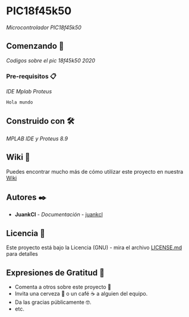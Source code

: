 # PIC18f45k50

_Microcontrolador PIC18f45k50_

## Comenzando 🚀

_Codigos sobre el pic 18f45k50 2020_


### Pre-requisitos 📋

_IDE Mplab_
_Proteus_

```
Hola mundo
```

## Construido con 🛠️

_MPLAB IDE y Proteus 8.9_


## Wiki 📖

Puedes encontrar mucho más de cómo utilizar este proyecto en nuestra [Wiki](https://github.com/tu/proyecto/wiki)

## Autores ✒️

* **JuankCl** - *Documentación* - [juankcl](https://github.com/juankcl)

## Licencia 📄

Este proyecto está bajo la Licencia (GNU) - mira el archivo [LICENSE.md](LICENSE) para detalles

## Expresiones de Gratitud 🎁

* Comenta a otros sobre este proyecto 📢
* Invita una cerveza 🍺 o un café ☕ a alguien del equipo. 
* Da las gracias públicamente 🤓.
* etc.

